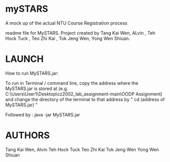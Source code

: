 # mySTARS
A mock up of the actual NTU Course Registration process

readme file for MySTARS.
Project created by Tang Kai Wen, ALvin , Teh Hock Tuck , Teo Zhi Kai , Tok Jeng Wen, Yong Wen Shiuan.


# LAUNCH

How to run MySTARS.jar:

To run in Terminal / command line, copy the address where the MySTARS.jar is stored at 
(e.g. C:\Users\User1\Desktop\cz2002_lab_assignment-main\OODP Assignment)
and change the directory of the terminal to that address by " cd (address of MySTARS.jar) "

Followed by : java -jar MySTARS.jar


# AUTHORS

Tang Kai Wen, Alvin
Teh Hock Tuck
Teo Zhi Kai
Tok Jeng Wen
Yong Wen Shiuan

